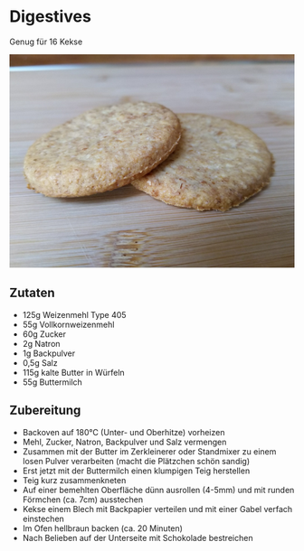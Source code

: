 # Digestives
Genug für 16 Kekse

![Digestives](../../pictures/Digestives.jpg)

## Zutaten
* 125g Weizenmehl Type 405
* 55g Vollkornweizenmehl
* 60g Zucker
* 2g Natron
* 1g Backpulver
* 0,5g Salz
* 115g kalte Butter in Würfeln
* 55g Buttermilch

## Zubereitung
* Backoven auf 180°C (Unter- und Oberhitze) vorheizen
* Mehl, Zucker, Natron, Backpulver und Salz vermengen
* Zusammen mit der Butter im Zerkleinerer oder Standmixer zu einem losen Pulver verarbeiten (macht die Plätzchen schön sandig)
* Erst jetzt mit der Buttermilch einen klumpigen Teig herstellen
* Teig kurz zusammenkneten
* Auf einer bemehlten Oberfläche dünn ausrollen (4-5mm) und mit runden Förmchen (ca. 7cm) ausstechen
* Kekse einem Blech mit Backpapier verteilen und mit einer Gabel verfach einstechen
* Im Ofen hellbraun backen (ca. 20 Minuten)
* Nach Belieben auf der Unterseite mit Schokolade bestreichen

